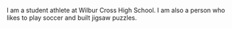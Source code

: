 I am a student athlete at Wilbur Cross High School. I am also a person 
who likes to play soccer and built jigsaw puzzles.
